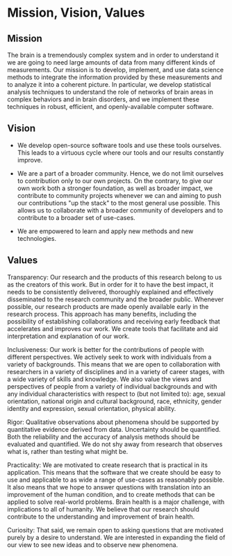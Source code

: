 # Mission, Vision, Values

## Mission 

The brain is a tremendously complex system and in order to understand it we are going to need large amounts of data from many different kinds of measurements. Our mission is to develop, implement, and use data science methods to integrate the information provided by these measurements and to analyze it into a coherent picture. In particular, we develop statistical analysis techniques to understand the role of networks of brain areas in complex behaviors and in brain disorders, and we implement these techniques in robust, efficient, and openly-available computer software.

## Vision

- We develop open-source software tools and use these tools ourselves. This leads to a virtuous cycle where our tools and our results constantly improve.

- We are a part of a broader community. Hence, we do not limit ourselves to contribution only to our own projects. On the contrary, to give our own work both a stronger foundation, as well as broader impact, we contribute to community projects whenever we can and aiming to push our contributions "up the stack" to the most general use possible. This allows us to collaborate with a broader community of developers and to contribute to a broader set of use-cases.

- We are empowered to learn and apply new methods and new technologies.


## Values 

Transparency: Our research and the products of this research belong to us as the creators of this work. But in order for it to have the best impact, it needs to be consistently delivered, thoroughly explained and effectively disseminated to the research community and the broader public. Whenever possible, our research products are made openly available early in the research process. This approach has many benefits, including the possibility of establishing collaborations and receiving early feedback that accelerates and improves our work. We create tools that facilitate and aid interpretation and explanation of our work.

Inclusiveness: Our work is better for the contributions of people with different perspectives. We actively seek to work with individuals from a variety of backgrounds. This means that we are open to collaboration with researchers in a variety of disciplines and in a variety of career stages, with a wide variety of skills and knowledge. We also value the views and perspectives of people from a variety of individual backgrounds and with any individual characteristics with respect to (but not limited to): age, sexual orientation, national origin and cultural background, race, ethnicity, gender identity and expression, sexual orientation, physical ability. 

Rigor: Qualitative observations about phenomena should be supported by quantitative evidence derived from data. Uncertainty should be quantified. Both the reliability and the accuracy of analysis methods should be evaluated and quantified. We do not shy away from research that observes what is, rather than testing what might be.

Practicality: We are motivated to create research that is practical in its application. This means that the software that we create should be easy to use and applicable to as wide a range of use-cases as reasonably possible. It also means that we hope to answer questions with translation into an improvement of the human condition, and to create methods that can be applied to solve real-world problems. Brain health is a major challenge, with implications to all of humanity. We believe that our research should contribute to the understanding and improvement of brain health. 

Curiosity: That said, we remain open to asking questions that are motivated purely by a desire to understand. We are interested in expanding the field of our view to see new ideas and to observe new phenomena.
